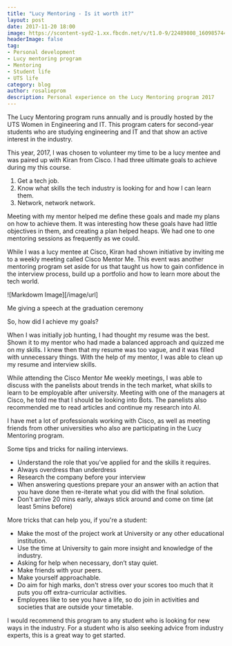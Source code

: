 ```yaml
---
title: "Lucy Mentoring - Is it worth it?"
layout: post
date: 2017-11-20 18:00
image: https://scontent-syd2-1.xx.fbcdn.net/v/t1.0-9/22489808_1609857449072376_7375126446026290240_n.jpg?oh=56b3aa5a818e0544562ff6e5d24fd7b3&oe=5A8E0383
headerImage: false
tag:
- Personal development
- Lucy mentoring program
- Mentoring
- Student life
- UTS life
category: blog
author: rosalieprom
description: Personal experience on the Lucy Mentoring program 2017
---
```


The Lucy Mentoring program runs annually and is proudly hosted by the UTS Women in Engineering and IT. This program caters for second-year students who are studying engineering and IT and that show an active interest in the industry. 

This year, 2017, I was chosen to volunteer my time to be a lucy mentee and was paired up with Kiran from Cisco. I had three ultimate goals to achieve during my this course. 

1. Get a tech job.
2. Know what skills the tech industry is looking for and how I can learn them.
3. Network, network network. 

Meeting with my mentor helped me define these goals and made my plans on how to achieve them. It was interesting how these goals have had little objectives in them, and creating a plan helped heaps. We had one to one mentoring sessions as frequently as we could. 

While I was a lucy mentee at Cisco, Kiran had shown initiative by inviting me to a weekly meeting called Cisco Mentor Me. This event was another mentoring program set aside for us that taught us how to gain confidence in the interview process, build up a portfolio and how to learn more about the tech world. 

![Markdowm Image][/image/url]
<figcaption class="caption">Me giving a speech at the graduation ceremony</figcaption>

So, how did I achieve my goals? 

When I was initially job hunting, I had thought my resume was the best. Shown it to my mentor who had made a balanced approach and quizzed me on my skills. I knew then that my resume was too vague, and it was filled with unnecessary things. With the help of my mentor, I was able to clean up my resume and interview skills.

While attending the Cisco Mentor Me weekly meetings, I was able to discuss with the panelists about trends in the tech market, what skills to learn to be employable after university. Meeting with one of the managers at Cisco, he told me that I should be looking into Bots. The panelists also recommended me to read articles and continue my research into AI. 

I have met a lot of professionals working with Cisco, as well as meeting friends from other universities who also are participating in the Lucy Mentoring program. 

Some tips and tricks for nailing interviews. 
* Understand the role that you've applied for and the skills it requires. 
* Always overdress than underdress
* Research the company before your interview
* When answering questions prepare your an answer with an action that you have done then re-iterate what you did with the final solution. 
* Don't arrive 20 mins early, always stick around and come on time (at least 5mins before)

More tricks that can help you, if you're a student:
* Make the most of the project work at University or any other educational institution. 
* Use the time at University to gain more insight and knowledge of the industry. 
* Asking for help when necessary, don’t stay quiet. 
* Make friends with your peers. 
* Make yourself approachable. 
* Do aim for high marks, don't stress over your scores too much that it puts you off extra-curricular activities. 
* Employees like to see you have a life, so do join in activities and societies that are outside your timetable.  

I would recommend this program to any student who is looking for new ways in the industry. For a student who is also seeking advice from industry experts, this is a great way to get started. 